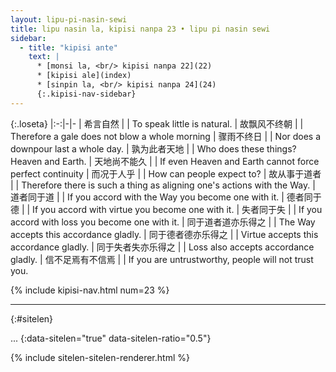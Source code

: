 ```yaml
---
layout: lipu-pi-nasin-sewi
title: lipu nasin la, kipisi nanpa 23 • lipu pi nasin sewi
sidebar:
  - title: "kipisi ante"
    text: |
      * [monsi la, <br/> kipisi nanpa 22](22)
      * [kipisi ale](index)
      * [sinpin la, <br/> kipisi nanpa 24](24)
      {:.kipisi-nav-sidebar}
---
```


{:.loseta}
|:-:|-|-
| 希言自然                 |  | To speak little is natural.
| 故飘风不终朝             |  | Therefore a gale does not blow a whole morning
| 骤雨不终日               |  | Nor does a downpour last a whole day.
| 孰为此者<wbr/>天地       |  | Who does these things? Heaven and Earth.
| 天地尚不能久             |  | If even Heaven and Earth cannot force perfect continuity
| 而况于人乎               |  | How can people expect to?
| 故从事于道者             |  | Therefore there is such a thing as aligning one's actions with the Way.
| 道者<wbr/>同于道         |  | If you accord with the Way you become one with it.
| 德者<wbr/>同于德         |  | If you accord with virtue you become one with it.
| 失者<wbr/>同于失         |  | If you accord with loss you become one with it.
| 同于道者<wbr/>道亦乐得之 |  | The Way accepts this accordance gladly.
| 同于德者<wbr/>德亦乐得之 |  | Virtue accepts this accordance gladly.
| 同于失者<wbr/>失亦乐得之 |  | Loss also accepts accordance gladly.
| 信不足<wbr/>焉有不信焉   |  | If you are untrustworthy, people will not trust you.

{% include kipisi-nav.html num=23 %}

-------
{:#sitelen}

...
{:data-sitelen="true" data-sitelen-ratio="0.5"}

{% include sitelen-sitelen-renderer.html %}
